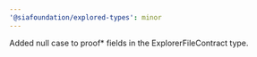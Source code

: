 ```yaml
---
'@siafoundation/explored-types': minor
---
```


Added null case to proof\* fields in the ExplorerFileContract type.
